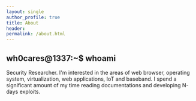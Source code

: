 ```yaml
---
layout: single
author_profile: true
title: About
header:
permalink: /about.html
---
```


## wh0cares@1337:~$ whoami

Security Researcher. 
I'm interested in the areas of web browser, operating system, virtualization, web applications, IoT and baseband. I spend a significant amount of my time reading documentations and developing N-days exploits.
